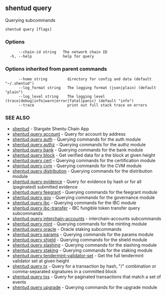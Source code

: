 ## shentud query

Querying subcommands

```
shentud query [flags]
```

### Options

```
      --chain-id string   The network chain ID
  -h, --help              help for query
```

### Options inherited from parent commands

```
      --home string         directory for config and data (default "~/.shentud")
      --log_format string   The logging format (json|plain) (default "plain")
      --log_level string    The logging level (trace|debug|info|warn|error|fatal|panic) (default "info")
      --trace               print out full stack trace on errors
```

### SEE ALSO

* [shentud](shentud.md)	 - Stargate Shentu Chain App
* [shentud query account](shentud_query_account.md)	 - Query for account by address
* [shentud query auth](shentud_query_auth.md)	 - Querying commands for the auth module
* [shentud query authz](shentud_query_authz.md)	 - Querying commands for the authz module
* [shentud query bank](shentud_query_bank.md)	 - Querying commands for the bank module
* [shentud query block](shentud_query_block.md)	 - Get verified data for a the block at given height
* [shentud query cert](shentud_query_cert.md)	 - Querying commands for the certification module
* [shentud query cvm](shentud_query_cvm.md)	 - Querying commands for the CVM module
* [shentud query distribution](shentud_query_distribution.md)	 - Querying commands for the distribution module
* [shentud query evidence](shentud_query_evidence.md)	 - Query for evidence by hash or for all (paginated) submitted evidence
* [shentud query feegrant](shentud_query_feegrant.md)	 - Querying commands for the feegrant module
* [shentud query gov](shentud_query_gov.md)	 - Querying commands for the governance module
* [shentud query ibc](shentud_query_ibc.md)	 - Querying commands for the IBC module
* [shentud query ibc-transfer](shentud_query_ibc-transfer.md)	 - IBC fungible token transfer query subcommands
* [shentud query interchain-accounts](shentud_query_interchain-accounts.md)	 - interchain-accounts subcommands
* [shentud query mint](shentud_query_mint.md)	 - Querying commands for the minting module
* [shentud query oracle](shentud_query_oracle.md)	 - Oracle staking subcommands
* [shentud query params](shentud_query_params.md)	 - Querying commands for the params module
* [shentud query shield](shentud_query_shield.md)	 - Querying commands for the shield module
* [shentud query slashing](shentud_query_slashing.md)	 - Querying commands for the slashing module
* [shentud query staking](shentud_query_staking.md)	 - Querying commands for the staking module
* [shentud query tendermint-validator-set](shentud_query_tendermint-validator-set.md)	 - Get the full tendermint validator set at given height
* [shentud query tx](shentud_query_tx.md)	 - Query for a transaction by hash, "<addr>/<seq>" combination or comma-separated signatures in a committed block
* [shentud query txs](shentud_query_txs.md)	 - Query for paginated transactions that match a set of events
* [shentud query upgrade](shentud_query_upgrade.md)	 - Querying commands for the upgrade module


